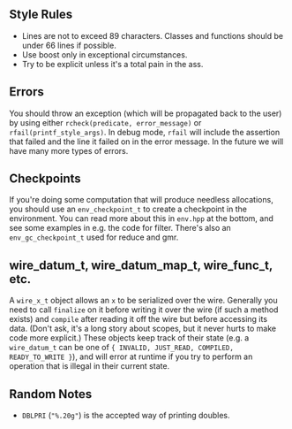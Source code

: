 ## Style Rules
* Lines are not to exceed 89 characters.  Classes and functions should
  be under 66 lines if possible.
* Use boost only in exceptional circumstances.
* Try to be explicit unless it's a total pain in the ass.

## Errors

You should throw an exception (which will be propagated back to the
user) by using either `rcheck(predicate, error_message)` or
`rfail(printf_style_args)`.  In debug mode, `rfail` will include the
assertion that failed and the line it failed on in the error message.
In the future we will have many more types of errors.

## Checkpoints

If you're doing some computation that will produce needless
allocations, you should use an `env_checkpoint_t` to create a
checkpoint in the environment.  You can read more about this in
`env.hpp` at the bottom, and see some examples in e.g. the code for
filter.  There's also an `env_gc_checkpoint_t` used for reduce and
gmr.

## wire_datum_t, wire_datum_map_t, wire_func_t, etc.

A `wire_x_t` object allows an `x` to be serialized over the wire.
Generally you need to call `finalize` on it before writing it over the
wire (if such a method exists) and `compile` after reading it off the
wire but before accessing its data.  (Don't ask, it's a long story
about scopes, but it never hurts to make code more explicit.)  These
objects keep track of their state (e.g. a `wire_datum_t` can be one of
`{ INVALID, JUST_READ, COMPILED, READY_TO_WRITE }`), and will error at
runtime if you try to perform an operation that is illegal in their
current state.

## Random Notes
* `DBLPRI` (`"%.20g"`) is the accepted way of printing doubles.
